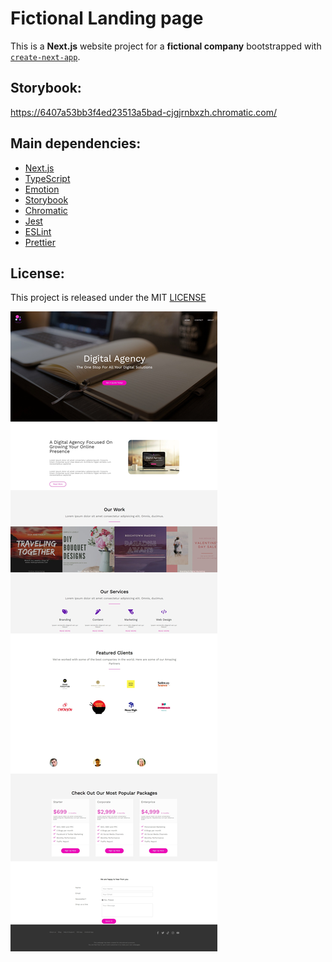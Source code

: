 # Fictional Landing page

This is a **Next.js** website project for a **fictional company** bootstrapped with [`create-next-app`](https://github.com/vercel/next.js/tree/canary/packages/create-next-app).

## Storybook:

https://6407a53bb3f4ed23513a5bad-cjgjrnbxzh.chromatic.com/

## Main dependencies:

- [Next.js](https://nextjs.org/)
- [TypeScript](https://www.typescriptlang.org/)
- [Emotion](https://emotion.sh/)
- [Storybook](https://storybook.js.org/)
- [Chromatic](https://www.chromatic.com/)
- [Jest](https://jestjs.io/)
- [ESLint](https://eslint.org/)
- [Prettier](https://prettier.io/)

## License:

This project is released under the MIT [LICENSE](/LICENSE)

![Digisolve screenshot](/screenshot.jpeg 'Digisolve screenshot')
